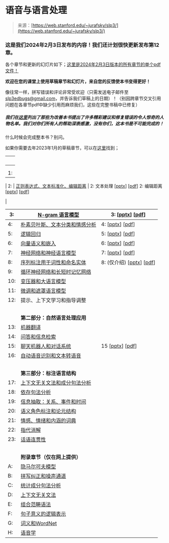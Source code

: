 <!--yml

category: 未分类

date: 2024-05-27 14:50:51

-->

# 语音与语言处理

> 来源：[https://web.stanford.edu/~jurafsky/slp3/](https://web.stanford.edu/~jurafsky/slp3/)

### 这是我们2024年2月3日发布的内容！我们还计划很快更新发布第12章。

各个章节和更新的幻灯片如下；[这里是2024年2月3日版本的所有章节的单个pdf文件！](ed3bookfeb3_2024.pdf)

**欢迎在您的课堂上使用草稿章节和幻灯片，来自您的反馈使本书变得更好！**

像往常一样，拼写错误和评论非常受欢迎（只需发送电子邮件至[slp3edbugs@gmail.com](mailto:slp3edbugs@gmail.com)，并告诉我们草稿上的日期）！（别因跨章节交叉引用问题在各章节pdf中缺少引用而麻烦我们，这些在完整书稿中已修复）

##### 我们在[这里](thanks.html)列出了那些为改善本书提出了许多精彩建议和修复错误的令人惊奇的人物名单。我们对你们所有人的帮助深表感激，没有你们，这本书是不可能完成的！

什么时候会完成整本书？别问。

如果你需要去年2023年1月的草稿章节，可以在[这里](https://web.stanford.edu/~jurafsky/slp3/old_jan23/)找到；

|   |
| --- |
|  | **章节** | **幻灯片** |
|  | **第一部分：基本算法** |
| 1: | 介绍 |

| 2: | [正则表达式、文本标准化、编辑距离](2.pdf) | 2: 文本处理 [[pptx](slides/2_TextProc_2023.pptx)] [[pdf](slides/2_TextProc_2023.pdf)] 2: 编辑距离 [[pptx](slides/2_EditDistance_2023.pptx)] [[pdf](slides/2_EditDistance_2023.pdf)]

|

| 3: | [N-gram 语言模型](3.pdf) | 3: [[pptx](slides/3_LM_2024.pptx)] [[pdf](slides/3_LM_2024.pdf)]  |
| --- | --- | --- |
| 4: | [朴素贝叶斯、文本分类和情感分析](4.pdf) | 4: [[pptx](slides/4_NB_2024.pptx)] [[pdf](slides/4_NB_2024.pdf)]  |
| 5: | [逻辑回归](5.pdf) | 5: [[pptx](slides/5_LR_Apr_7_2021.pptx)] [[pdf](slides/5_LR_Apr_7_2021.pdf)]  |
| 6: | [向量语义和嵌入](6.pdf) | 6: [[pptx](slides/vectorsemantics2024.pptx)] [[pdf](slides/vectorsemantics2024.pdf)] |
| 7: | [神经网络和神经语言模型](7.pdf) | 7: [[pptx](slides/7_NN_Apr_28_2021.pptx)] [[pdf](slides/7_NN_Apr_28_2021.pdf)] |
| 8: | [序列标注用于词性和命名实体](8.pdf) | 8: (仅介绍) [[pptx](slides/8_POSNER_intro_May_6_2021.pptx)] [[pdf](slides/8_POSNER_intro_May_6_2021.pdf)] |
| 9: | [循环神经网络和长短时记忆网络](9.pdf) |
| 10: | [变压器和大语言模型](10.pdf) |
| 11: | [微调和遮罩语言模型](11.pdf) |
| 12: | 提示、上下文学习和指导调整 |
|   |
|  | **第二部分：自然语言处理应用** |
| 13: | [机器翻译](13.pdf) |
| 14: | [问答和信息检索](14.pdf) |
| 15: | [聊天机器人和对话系统](15.pdf) | 15 [[pptx](slides/24_Dialogue_May_6_2021.pptx)] [[pdf](slides/24_Dialogue_May_6_2021.pdf)] |
| 16: | [自动语音识别和文本转语音](16.pdf) |
|   |
|  | **第三部分：标注语言结构** |
| 17: | [上下文无关文法和成分句法分析](17.pdf) |
| 18: | [依存句法分析](18.pdf) |
| 19: | [信息抽取：关系、事件和时间](19.pdf) |
| 20: | [语义角色标注和论元结构](20.pdf) |
| 21: | [情感、情绪和内涵的词典](21.pdf) |
| 22: | [指代消解](22.pdf) |
| 23: | [话语连贯性](23.pdf) |
|   |
|  | **附录章节（仅在网上提供）** |
| A: | [隐马尔可夫模型](A.pdf) |
| B: | [拼写纠正和噪声通道](B.pdf) |
| C: | [统计成分句法分析](C.pdf) |
| D: | [上下文无关文法](D.pdf) |
| E: | [组合范畴语法](E.pdf) |
| F: | [句子意义的逻辑表示](F.pdf) |
| G: | [词义和WordNet](G.pdf) |
| H: | [语音学](H.pdf) |  |
